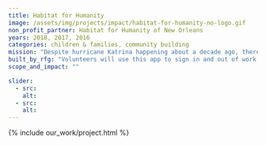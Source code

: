 ```yaml
---
title: Habitat for Humanity
image: /assets/img/projects/impact/habitat-for-humanity-no-logo.gif
non_profit_partner: Habitat for Humanity of New Orleans
years: 2018, 2017, 2016
categories: children & families, community building
mission: "Despite hurricane Katrina happening about a decade ago, there are still a lot of displaced people in temporary residences who need somewhere to call home. The amazing people at Habitat for Humanity are trying to fix this with their work in New Orleans 9th ward (one of the hardest hit areas by Katrina) and with a recent grant they received their work is only going to move quicker. The problem is, one of the requirements of the grant is a stricter recording and reporting process of their 300 or so daily volunteers which is where we come in! Let's help them with the great work they are doing by making this process faster so they have more time for rebuilding people's lives."
built_by_rfg: "Volunteers will use this app to sign in and out of work sites by entering a touch-based signature on their smartphone. The technical details will be decided by the team as a group, but this JS widget for taking signatures is promising (try it on your phone): https://github.com/szimek/signature_pad"
scope_and_impact: ""

slider:
  - src:
    alt:
  - src:
    alt:
---
```


{% include our_work/project.html %}
